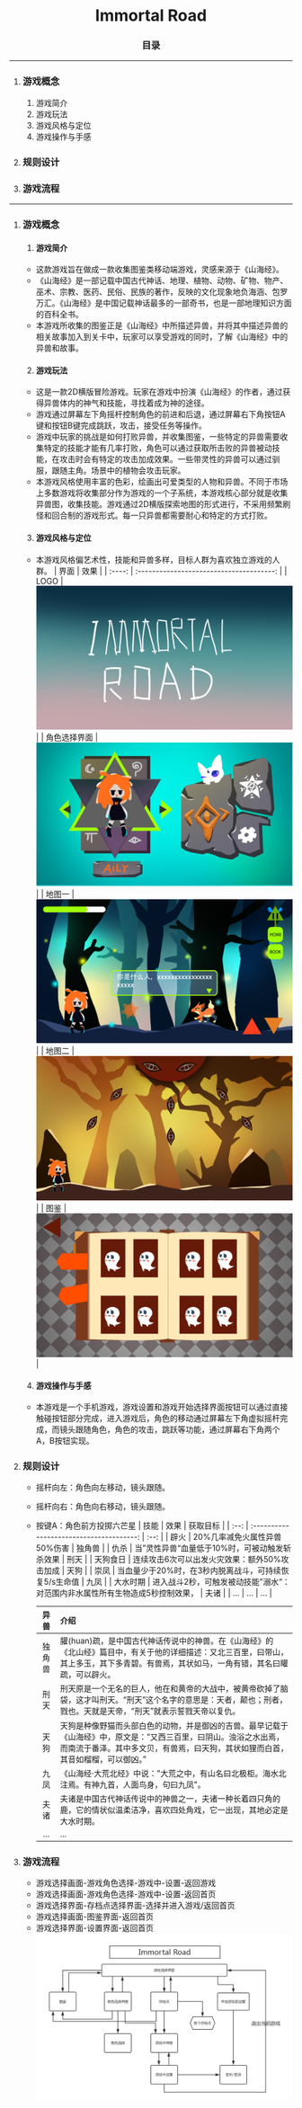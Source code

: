 ﻿# <center>Immortal Road</center>

### <center>目录</center>

---

1. ### 游戏概念
   1. 游戏简介
   2. 游戏玩法
   3. 游戏风格与定位
   4. 游戏操作与手感
2. ### 规则设计
3. ### 游戏流程

---

1. ### 游戏概念
   1. #### 游戏简介
     * 这款游戏旨在做成一款收集图鉴类移动端游戏，灵感来源于《山海经》。
     * 《山海经》是一部记载中国古代神话、地理、植物、动物、矿物、物产、巫术、宗教、医药、民俗、民族的著作，反映的文化现象地负海涵、包罗万汇。《山海经》是中国记载神话最多的一部奇书，也是一部地理知识方面的百科全书。
     * 本游戏所收集的图鉴正是《山海经》中所描述异兽，并将其中描述异兽的相关故事加入到关卡中，玩家可以享受游戏的同时，了解《山海经》中的异兽和故事。

   2. #### 游戏玩法
     * 这是一款2D横版冒险游戏。玩家在游戏中扮演《山海经》的作者，通过获得异兽体内的神气和技能，寻找着成为神的途径。
     * 游戏通过屏幕左下角摇杆控制角色的前进和后退，通过屏幕右下角按钮A键和按钮B键完成跳跃，攻击，接受任务等操作。
     * 游戏中玩家的挑战是如何打败异兽，并收集图鉴，一些特定的异兽需要收集特定的技能才能有几率打败，角色可以通过获取所击败的异兽被动技能，在攻击时会有特定的攻击加成效果。一些带灵性的异兽可以通过驯服，跟随主角。场景中的植物会攻击玩家。
     * 本游戏风格使用丰富的色彩，绘画出可爱类型的人物和异兽。不同于市场上多数游戏将收集部分作为游戏的一个子系统，本游戏核心部分就是收集异兽图，收集技能。游戏通过2D横版探索地图的形式进行，不采用频繁刷怪和回合制的游戏形式。每一只异兽都需要耐心和特定的方式打败。

   3. #### 游戏风格与定位
     * 本游戏风格偏艺术性，技能和异兽多样，目标人群为喜欢独立游戏的人群。
       |   界面   |                    效果                    |
       | :----: | :--------------------------------------: |
       |  LOGO  | ![](https://github.com/792287116/Sesources/blob/master/LOGO.png?raw=true) |
       | 角色选择界面 | ![](https://github.com/792287116/Sesources/blob/master/%E8%A7%92%E8%89%B2%E9%80%89%E6%8B%A9.jpg?raw=true) |
       |  地图一   | ![](https://github.com/792287116/Sesources/blob/master/%E5%9C%B0%E5%9B%BE%E4%B8%80.png?raw=true) |
       |  地图二   | ![](https://github.com/792287116/Sesources/blob/master/%E5%9C%B0%E5%9B%BE%E4%BA%8C.png?raw=true) |
       |   图鉴   | ![](https://github.com/792287116/Sesources/blob/master/%E5%9B%BE%E9%89%B4.png?raw=true) |

   4. #### 游戏操作与手感
     * 本游戏是一个手机游戏，游戏设置和游戏开始选择界面按钮可以通过直接触碰按钮部分完成，进入游戏后，角色的移动通过屏幕左下角虚拟摇杆完成，而镜头跟随角色，角色的攻击，跳跃等功能，通过屏幕右下角两个A，B按钮实现。

2. ### 规则设计
   * 摇杆向左：角色向左移动，镜头跟随。
   * 摇杆向右：角色向右移动，镜头跟随。
   * 按键A：角色前方投掷六芒星
     |  技能  |                    效果                    | 获取目标 |
     | :--: | :--------------------------------------: | :--: |
     |  辟火  |            20%几率减免火属性异兽50%伤害             | 独角兽  |
     |  仇杀  |        当”灵性异兽“血量低于10%时，可被动触发斩杀效果         |  刑天  |
     | 天狗食日 |         连续攻击6次可以出发火灾效果：额外50%攻击加成         |  天狗  |
     |  崇凤  |      当血量少于20%时，在3秒内脱离战斗，可持续恢复5/s生命值      |  九凤  |
     | 大水时期 | 进入战斗2秒，可触发被动技能”溺水“：对范围内非水属性所有生物造成5秒控制效果， |  夫诸  |
     | ...  |                   ...                    | ...  |

     |  异兽  | 介绍                                       |
     | :--: | :--------------------------------------- |
     | 独角兽  | 䑏(huan)疏，是中国古代神话传说中的神兽。在《山海经》的《北山经》篇目中，有关于他的详细描述：又北三百里，曰带山，其上多玉，其下多青碧。有兽焉，其状如马，一角有错，其名曰矔疏，可以辟火。 |
     |  刑天  | 刑天原是一个无名的巨人，他在和黄帝的大战中，被黄帝砍掉了脑袋，这才叫刑天。“刑天”这个名字的意思是：天者，颠也；刑者，戮也。天就是天帝，“刑天”就表示誓戮天帝以复仇。 |
     |  天狗  | 天狗是种像野猫而头部白色的动物，并是御凶的吉兽。最早记载于《山海经》中，原文是：“又西三百里，曰阴山。浊浴之水出焉，而南流于番泽。其中多文贝，有兽焉，曰天狗，其状如狸而白首，其音如榴榴，可以御凶。” |
     |  九凤  | 《山海经·大荒北经》中说："大荒之中，有山名曰北极柜。海水北注焉。有神九首，人面鸟身，句曰九凤"。 |
     |  夫诸  | 夫诸是中国古代神话传说中的神兽之一，夫诸一种长着四只角的鹿，它的情状似温柔洁净，喜欢四处角戏，它一出现，其地必定是大水时期。 |
     | ...  | ...                                      |


3. ### 游戏流程
   * 游戏选择画面-游戏角色选择-游戏中-设置-返回游戏
   * 游戏选择画面-游戏角色选择-游戏中-设置-返回首页
   * 游戏选择界面-存档点选择界面-选择并进入游戏/返回首页
   * 游戏选择画面-图鉴界面-返回首页
   * 游戏选择界面-设置界面-返回首页
     ![](https://github.com/792287116/Sesources/blob/master/%E6%B8%B8%E6%88%8F%E6%B5%81%E7%A8%8B.png?raw=true)
